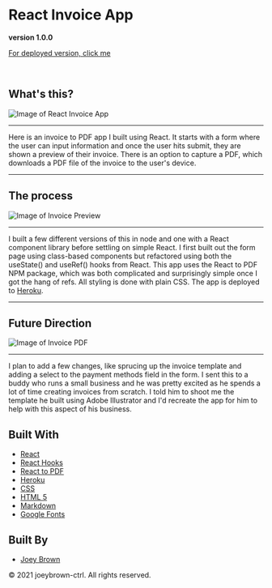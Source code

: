# React Invoice App

**version 1.0.0**

[For deployed version, click me](https://invoice-pdf-app.herokuapp.com/)

<br>

## What's this?

![Image of React Invoice App]()
<hr>

Here is an invoice to PDF app I built using React. It starts with a form where the user can input information and once the user hits submit, they are shown a preview of their invoice. There is an option to capture a PDF, which downloads a PDF file of the invoice to the user's device. 

<hr>

## The process

![Image of Invoice Preview]()
<hr>

I built a few different versions of this in node and one with a React component library before settling on simple React. I first built out the form page using class-based components but refactored using both the useState() and useRef() hooks from React. This app uses the React to PDF NPM package, which was both complicated and surprisingly simple once I got the hang of refs. All styling is done with plain CSS. The app is deployed to [Heroku](https://invoice-pdf-app.herokuapp.com/).

<hr>

## Future Direction

![Image of Invoice PDF]()

<hr>

I plan to add a few changes, like sprucing up the invoice template and adding a select to the payment methods field in the form. I sent this to a buddy who runs a small business and he was pretty excited as he spends a lot of time creating invoices from scratch. I told him to shoot me the template he built using Adobe Illustrator and I'd recreate the app for him to help with this aspect of his business. 


## Built With

* [React](https://reactjs.org/)
* [React Hooks](https://reactjs.org/docs/hooks-intro.html)
* [React to PDF](https://www.npmjs.com/package/react-to-pdf)
* [Heroku](https://www.heroku.com)
* [CSS](https://developer.mozilla.org/en-US/docs/Web/CSS)
* [HTML 5](https://developer.mozilla.org/en-US/docs/Web/Guide/HTML/HTML5)
* [Markdown](https://guides.github.com/features/mastering-markdown/) 
* [Google Fonts](https://fonts.google.com/) 


## Built By

* [Joey Brown](https://github.com/joeybrown-ctrl)



&copy; 2021 joeybrown-ctrl. All rights reserved.